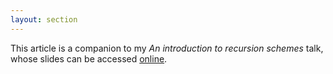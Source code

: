 ```yaml
---
layout: section
---
```


This article is a companion to my _An introduction to recursion schemes_ talk, whose slides can be accessed [online](https://nrinaudo.github.io/recursion-schemes-from-the-ground-up/#1).
